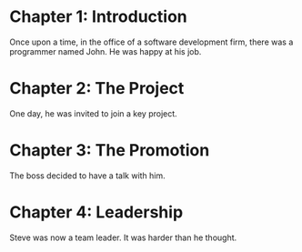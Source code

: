 # Chapter 1: Introduction
Once upon a time, in the office of a software development firm, there was a programmer named John. He was happy at his job. 

# Chapter 2: The Project
One day, he was invited to join a key project. 

# Chapter 3: The Promotion 
The boss decided to have a talk with him. 

# Chapter 4: Leadership 
Steve was now a team leader. It was harder than he thought. 